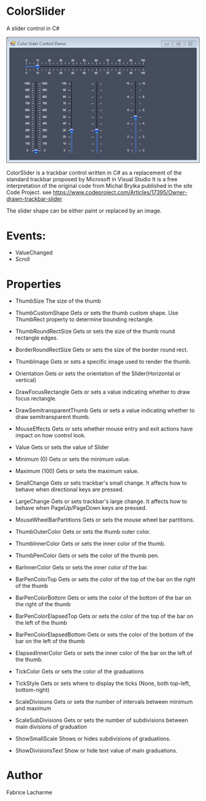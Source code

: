 # ColorSlider
A slider control in C#

![GitHub Logo](/gifs/colorslider.jpg)

ColorSlider is a trackbar control written in C# as a replacement of the standard trackbar proposed by Microsoft in Visual Studio
It is a free interpretation of the original code from Michal Brylka published in the site Code Project.
see https://www.codeproject.com/Articles/17395/Owner-drawn-trackbar-slider

The slider shape can be either paint or replaced by an image.  

# Events:
* ValueChanged
* Scroll

# Properties
* ThumbSize                 The size of the thumb
* ThumbCustomShape          Gets or sets the thumb custom shape. Use ThumbRect property to determine bounding rectangle.
* ThumbRoundRectSize        Gets or sets the size of the thumb round rectangle edges.
* BorderRoundRectSize       Gets or sets the size of the border round rect.

* ThumbImage                 Gets or sets a specific image used to render the thumb.

* Orientation               Gets or sets the orientation of the Slider(Horizontal or vertical)
* DrawFocusRectangle        Gets or sets a value indicating whether to draw focus rectangle.
* DrawSemitransparentThumb  Gets or sets a value indicating whether to draw semitransparent thumb.
* MouseEffects              Gets or sets whether mouse entry and exit actions have impact on how control look.

* Value                     Gets or sets the value of Slider
* Minimum (0)               Gets or sets the minimum value.
* Maximum (100)             Gets or sets the maximum value.
* SmallChange               Gets or sets trackbar's small change. It affects how to behave when directional keys are pressed.
* LargeChange               Gets or sets trackbar's large change. It affects how to behave when PageUp/PageDown keys are pressed.
* MouseWheelBarPartitions   Gets or sets the mouse wheel bar partitions.

* ThumbOuterColor           Gets or sets the thumb outer color.
* ThumbInnerColor           Gets or sets the inner color of the thumb.
* ThumbPenColor             Gets or sets the color of the thumb pen.

* BarInnerColor             Gets or sets the inner color of the bar.
* BarPenColorTop            Gets or sets the color of the top of the bar on the right of the thumb
* BarPenColorBottom         Gets or sets the color of the bottom of the bar on the right of the thumb

* BarPenColorElapsedTop     Gets or sets the color of the top of the bar on the left of the thumb
* BarPenColorElapsedBottom  Gets or sets the color of the bottom of the bar on the left of the thumb
* ElapsedInnerColor         Gets or sets the inner color of the bar on the left of the thumb.

* TickColor                 Gets or sets the color of the graduations
* TickStyle                 Gets or sets where to display the ticks (None, both top-left, bottom-right)
* ScaleDivisions            Gets or sets the number of intervals between minimum and maximum
* ScaleSubDivisions         Gets or sets the number of subdivisions between main divisions of graduation
* ShowSmallScale            Shows or hides subdivisions of graduations.
* ShowDivisionsText         Show or hide text value of main graduations.




# Author
Fabrice Lacharme
